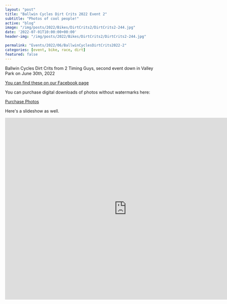 ```yaml
---
layout: "post"
title: "Ballwin Cycles Dirt Crits 2022 Event 2"
subtitle: "Photos of cool people!"
active: "blog"
image: "/img/posts/2022/Bikes/DirtCrits2/DirtCrits2-244.jpg"
date: '2022-07-01T10:00:00+00:00'
header-img: "/img/posts/2022/Bikes/DirtCrits2/DirtCrits2-244.jpg"

permalink: "Events/2022/06/BallwinCyclesDirtCrits2022-2"
categories: [event, bike, race, dirt]
featured: false
---
```


Ballwin Cycles Dirt Crits from 2 Timing Guys, second event down in Valley Park on June 30th, 2022

[You can find these on our Facebook page](https://www.facebook.com/media/set/?set=a.2656612074472302&type=3)

You can purchase digital downloads of photos without watermarks here:

[Purchase Photos](https://photos.rainbowmarks.com/2022/Bikes/2022-Ballwin-Cycles-Dirt-Crits/June-30-2022)

Here's a slideshow as well.
<iframe src="https://photos.rainbowmarks.com/frame/slideshow?key=QSd8Xq&speed=3&transition=fade&autoStart=1&captions=0&navigation=0&playButton=0&randomize=0&transitionSpeed=2" width="800" height="600" frameborder="no" scrolling="no"></iframe>